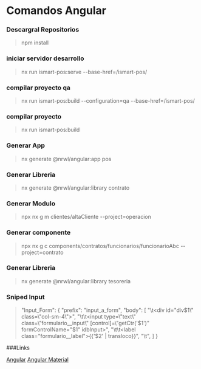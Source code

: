 # Comandos Angular

### Descargral Repositorios
> npm install

### iniciar servidor desarrollo
> nx run ismart-pos:serve --base-href=/ismart-pos/

### compilar proyecto qa
> nx run ismart-pos:build --configuration=qa --base-href=/ismart-pos/

### compilar proyecto
> nx run ismart-pos:build

### Generar App
> nx generate @nrwl/angular:app pos

### Generar Libreria
> nx generate @nrwl/angular:library contrato

### Generar Modulo
> npx nx g m clientes/altaCliente --project=operacion

### Generar componente
> npx nx g c components/contratos/funcionarios/funcionarioAbc --project=contrato

### Generar Libreria
> nx generate @nrwl/angular:library tesoreria

### Sniped Input
>  "Input_Form": {
        "prefix": "input_a_form",
        "body": [
            "\t<div id=\"div$1\" class=\"col-sm-4\">",
            "\t\t<input type=\"text\" class=\"formulario__input\" [control]=\"getCtr('$1')\" formControlName=\"$1\" idbInput>",
            "\t\t<label class=\"formulario__label\">{{'$2' | transloco}}</label>",
            "\t</div>",
        ]
    }

###Links

[Angular](https://angular.io/)
[Angular Material](https://material.angular.io/)
